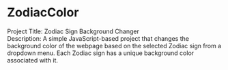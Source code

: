 # ZodiacColor
Project Title: Zodiac Sign Background Changer  
Description: A simple JavaScript-based project that changes the background color of the webpage based on the selected Zodiac sign from a dropdown menu. Each Zodiac sign has a unique background color associated with it.
